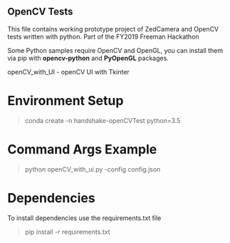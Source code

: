 ## OpenCV Tests

This file contains working prototype project of ZedCamera and OpenCV tests written with python.
Part of the FY2019 Freeman Hackathon

Some Python samples require OpenCV and OpenGL, you can install them via pip with **opencv-python** and **PyOpenGL** packages.

openCV_with_UI - openCV UI with Tkinter


# Environment Setup

>conda create -n handshake-openCVTest python=3.5

# Command Args Example

>python openCV_with_ui.py -config config.json

# Dependencies

To install dependencies use the requirements.txt file
>pip install -r requirements.txt